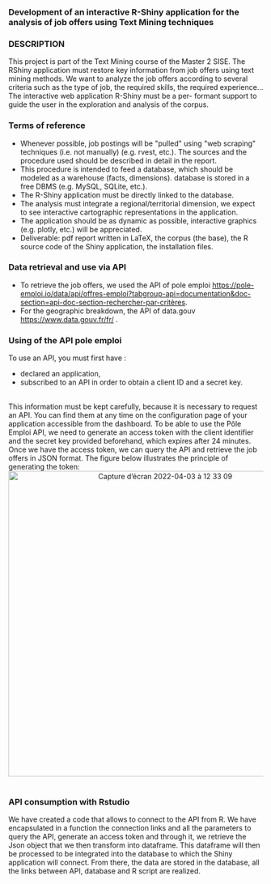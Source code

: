 ### Development of an interactive R-Shiny application for the analysis of job offers using Text Mining techniques

### DESCRIPTION

This project is part of the Text Mining course of the Master 2 SISE. The RShiny application must restore key information from job offers using text mining methods.
We want to analyze the job offers according to several criteria such as the type of job, the required skills, the required experience... The interactive web application R-Shiny must be a per- formant support to guide the user in the exploration and analysis of the corpus.

### Terms of reference

* Whenever possible, job postings will be "pulled" using "web scraping" techniques (i.e. not manually) (e.g. rvest, etc.). The sources and the procedure used should be described in detail in the report.
* This procedure is intended to feed a database, which should be modeled as a warehouse (facts, dimensions). database is stored in a free DBMS (e.g. MySQL, SQLite, etc.).
* The R-Shiny application must be directly linked to the database.
* The analysis must integrate a regional/territorial dimension, we expect to see interactive cartographic representations in the application.
* The application should be as dynamic as possible, interactive graphics (e.g. plotly, etc.) will be appreciated.
* Deliverable: pdf report written in LaTeX, the corpus (the base), the R source code of the Shiny application, the installation files.

### Data retrieval and use via API

* To retrieve the job offers, we used the API of pole emploi https://pole-emploi.io/data/api/offres-emploi?tabgroup-api=documentation&doc-section=api-doc-section-rechercher-par-critères.
* For the geographic breakdown, the API of data.gouv https://www.data.gouv.fr/fr/ .

### Using of the API pole emploi

To use an API, you must first have :
- declared an application,
- subscribed to an API in order to obtain a client ID and a secret key.
<br/> 
This information must be kept carefully, because it is necessary to request an API. You can find them at any time on the configuration page of your application accessible from the dashboard.
To be able to use the Pôle Emploi API, we need to generate an access token with the client identifier and the secret key provided beforehand, which expires after 24 minutes. Once we have the access token, we can query the API and retrieve the job offers in JSON format. The figure below illustrates the principle of generating the token:
<br/> 
<div align="center">
<img width="604" alt="Capture d’écran 2022-04-03 à 12 33 09" src="https://user-images.githubusercontent.com/31353252/161428443-0c007b3b-81b6-44a5-81b9-d792fe1687cf.png">
</div>
<br/> 

### API consumption with Rstudio

We have created a code that allows to connect to the API from R. We have encapsulated in a function the connection links and all the parameters to query the API, generate an access token and through it, we retrieve the Json object that we then transform into dataframe.
This dataframe will then be processed to be integrated into the database to which the Shiny application will connect. From there, the data are stored in the database, all the links between API, database and R script are realized.
